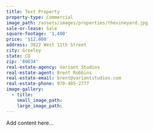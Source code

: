 ```yaml
---
title: Test Property
property-type: Commercial
image_path: /assets/images/properties/thevineyard.jpg
sale-or-lease: Sale
square-footage: '1,400'
price: '$12,000'
address: 3822 West 11th Street
city: Greeley
state: CO
zip: '80634'
real-estate-agency: Variant Studios
real-estate-agent: Brent Robbins
real-estate-email: brent@variantstudios.com
real-estate-phone: 970-405-2777
image-gallery:
  - title:
    small_image_path:
    large_image_path:
---
```



Add content here...